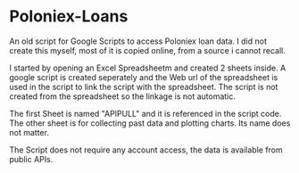 # Poloniex-Loans
An old script for Google Scripts to access Poloniex loan data. I did not create this myself, most of it is copied online, from a source i cannot recall. 

I started by opening an Excel Spreadsheetm and created 2 sheets inside. 
A google script is created seperately and the Web url of the spreadsheet is used in the script to link the script with the spreadsheet. 
The script is not created from the spreadsheet so the linkage is not automatic. 

The first Sheet is named "APIPULL" and it is referenced in the script code. The other sheet is for collecting past data and plotting charts. Its name does not matter. 

The Script does not require any account access, the data is available from public APIs. 

